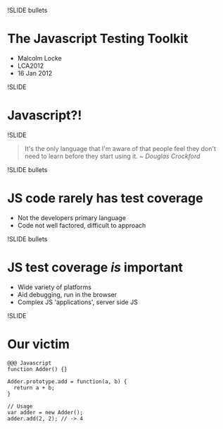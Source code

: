 !SLIDE bullets
# The Javascript Testing Toolkit
* Malcolm Locke
* LCA2012
* 16 Jan 2012

!SLIDE
# Javascript?!

!SLIDE
> It's the only language that I'm aware of that people feel they don't need
> to learn before they start using it.  ~ _Douglas Crockford_

!SLIDE bullets
# JS code rarely has test coverage
* Not the developers primary language
* Code not well factored, difficult to approach

!SLIDE bullets
# JS test coverage *is* important
* Wide variety of platforms
* Aid debugging, run in the browser
* Complex JS 'applications', server side JS

!SLIDE
# Our victim

    @@@ Javascript
    function Adder() {}

    Adder.prototype.add = function(a, b) {
      return a + b;
    }

    // Usage
    var adder = new Adder();
    adder.add(2, 2); // -> 4
